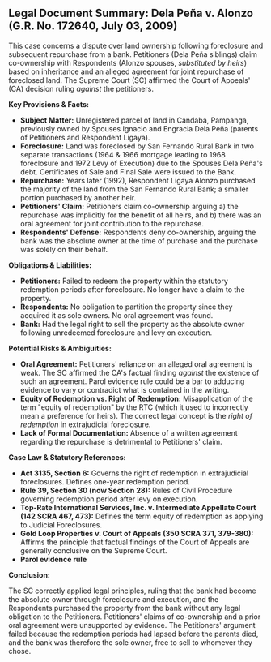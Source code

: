 ## Legal Document Summary: Dela Peña v. Alonzo (G.R. No. 172640, July 03, 2009)

This case concerns a dispute over land ownership following foreclosure and subsequent repurchase from a bank. Petitioners (Dela Peña siblings) claim co-ownership with Respondents (Alonzo spouses, *substituted by heirs*) based on inheritance and an alleged agreement for joint repurchase of foreclosed land. The Supreme Court (SC) affirmed the Court of Appeals' (CA) decision ruling *against* the petitioners.

**Key Provisions & Facts:**

*   **Subject Matter:** Unregistered parcel of land in Candaba, Pampanga, previously owned by Spouses Ignacio and Engracia Dela Peña (parents of Petitioners and Respondent Ligaya).
*   **Foreclosure:** Land was foreclosed by San Fernando Rural Bank in two separate transactions (1964 & 1966 mortgage leading to 1968 foreclosure and 1972 Levy of Execution) due to the Spouses Dela Peña's debt. Certificates of Sale and Final Sale were issued to the Bank.
*   **Repurchase:** Years later (1992), Respondent Ligaya Alonzo purchased the majority of the land from the San Fernando Rural Bank; a smaller portion purchased by another heir.
*   **Petitioners' Claim:** Petitioners claim co-ownership arguing a) the repurchase was implicitly for the benefit of all heirs, and b) there was an oral agreement for joint contribution to the repurchase.
*   **Respondents' Defense:** Respondents deny co-ownership, arguing the bank was the absolute owner at the time of purchase and the purchase was solely on their behalf.

**Obligations & Liabilities:**

*   **Petitioners:** Failed to redeem the property within the statutory redemption periods after foreclosure. No longer have a claim to the property.
*   **Respondents:** No obligation to partition the property since they acquired it as sole owners. No oral agreement was found.
*   **Bank:**  Had the legal right to sell the property as the absolute owner following unredeemed foreclosure and levy on execution.

**Potential Risks & Ambiguities:**

*   **Oral Agreement:** Petitioners' reliance on an alleged oral agreement is weak. The SC affirmed the CA's factual finding *against* the existence of such an agreement. Parol evidence rule could be a bar to adducing evidence to vary or contradict what is contained in the writing.
*   **Equity of Redemption vs. Right of Redemption:** Misapplication of the term "equity of redemption" by the RTC (which it used to incorrectly mean a preference for heirs). The correct legal concept is the *right of redemption* in extrajudicial foreclosure.
*   **Lack of Formal Documentation:** Absence of a written agreement regarding the repurchase is detrimental to Petitioners' claim.

**Case Law & Statutory References:**

*   **Act 3135, Section 6:** Governs the right of redemption in extrajudicial foreclosures. Defines one-year redemption period.
*   **Rule 39, Section 30 (now Section 28):** Rules of Civil Procedure governing redemption period after levy on execution.
*   **Top-Rate International Services, Inc. v. Intermediate Appellate Court (142 SCRA 467, 473):** Defines the term equity of redemption as applying to Judicial Foreclosures.
*   **Gold Loop Properties v. Court of Appeals (350 SCRA 371, 379-380):** Affirms the principle that factual findings of the Court of Appeals are generally conclusive on the Supreme Court.
*   **Parol evidence rule**

**Conclusion:**

The SC correctly applied legal principles, ruling that the bank had become the absolute owner through foreclosure and execution, and the Respondents purchased the property from the bank without any legal obligation to the Petitioners.  Petitioners' claims of co-ownership and a prior oral agreement were unsupported by evidence. The Petitioners' argument failed because the redemption periods had lapsed before the parents died, and the bank was therefore the sole owner, free to sell to whomever they chose.
